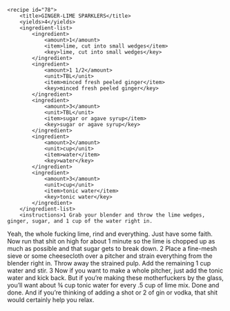 <?xml version="1.0" encoding="UTF-8"?>
<!DOCTYPE gourmetDoc>
<gourmetDoc>

	<recipe id="78">
		<title>GINGER-LIME SPARKLERS</title>
		<yields>4</yields>
		<ingredient-list>
			<ingredient>
				<amount>1</amount>
				<item>lime, cut into small wedges</item>
				<key>lime, cut into small wedges</key>
			</ingredient>
			<ingredient>
				<amount>1 1/2</amount>
				<unit>TBL</unit>
				<item>minced fresh peeled ginger</item>
				<key>minced fresh peeled ginger</key>
			</ingredient>
			<ingredient>
				<amount>3</amount>
				<unit>TBL</unit>
				<item>sugar or agave syrup</item>
				<key>sugar or agave syrup</key>
			</ingredient>
			<ingredient>
				<amount>2</amount>
				<unit>cup</unit>
				<item>water</item>
				<key>water</key>
			</ingredient>
			<ingredient>
				<amount>3</amount>
				<unit>cup</unit>
				<item>tonic water</item>
				<key>tonic water</key>
			</ingredient>
		</ingredient-list>
		<instructions>1 Grab your blender and throw the lime wedges, ginger, sugar, and 1 cup of the water right in.
Yeah, the whole fucking lime, rind and everything. Just have some faith. Now run that shit on
high for about 1 minute so the lime is chopped up as much as possible and that sugar gets to
break down.
2 Place a fine-mesh sieve or some cheesecloth over a pitcher and strain everything from the
blender right in. Throw away the strained pulp. Add the remaining 1 cup water and stir.
3 Now if you want to make a whole pitcher, just add the tonic water and kick back. But if
you’re making these motherfuckers by the glass, you’ll want about ¾ cup tonic water for every
.5 cup of lime mix. Done and done. And if you’re thinking of adding a shot or 2 of gin or
vodka, that shit would certainly help you relax.</instructions>
	</recipe>
	
</gourmetDoc>